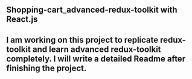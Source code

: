 ## Shopping-cart_advanced-redux-toolkit with React.js

## I am working on this project to replicate redux-toolkit and learn advanced redux-toolkit completely. I will write a detailed Readme after finishing the project.
